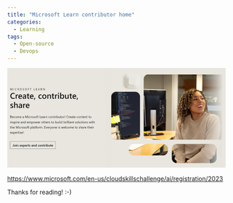 ```yaml
---
title: "Microsoft Learn contributor home"
categories:
  - Learning
tags:
  - Open-source
  - Devops
---
```




![img](../assets/images/2023-08-25-microsoft-learn-contributor-home.png)

https://www.microsoft.com/en-us/cloudskillschallenge/ai/registration/2023

Thanks for reading! :-)
